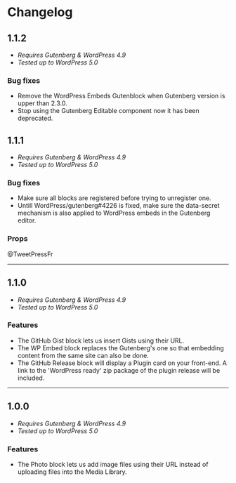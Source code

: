 # Changelog

## 1.1.2

+ _Requires Gutenberg & WordPress 4.9_
+ _Tested up to WordPress 5.0_

### Bug fixes

- Remove the WordPress Embeds Gutenblock when Gutenberg version is upper than 2.3.0.
- Stop using the Gutenberg Editable component now it has been deprecated.

## 1.1.1

+ _Requires Gutenberg & WordPress 4.9_
+ _Tested up to WordPress 5.0_

### Bug fixes

- Make sure all blocks are registered before trying to unregister one.
- Untill WordPress/gutenberg#4226 is fixed, make sure the data-secret mechanism is also applied to WordPress embeds in the Gutenberg editor.

### Props

@TweetPressFr

---

## 1.1.0

+ _Requires Gutenberg & WordPress 4.9_
+ _Tested up to WordPress 5.0_

### Features

- The GitHub Gist block lets us insert Gists using their URL.
- The WP Embed block replaces the Gutenberg's one so that embedding content from the same site can also be done.
- The GitHub Release block will display a Plugin card on your front-end. A link to the 'WordPress ready' zip package of the plugin release will be included.

---

## 1.0.0

+ _Requires Gutenberg & WordPress 4.9_
+ _Tested up to WordPress 5.0_

### Features

+ The Photo block lets us add image files using their URL instead of uploading files into the Media Library.
